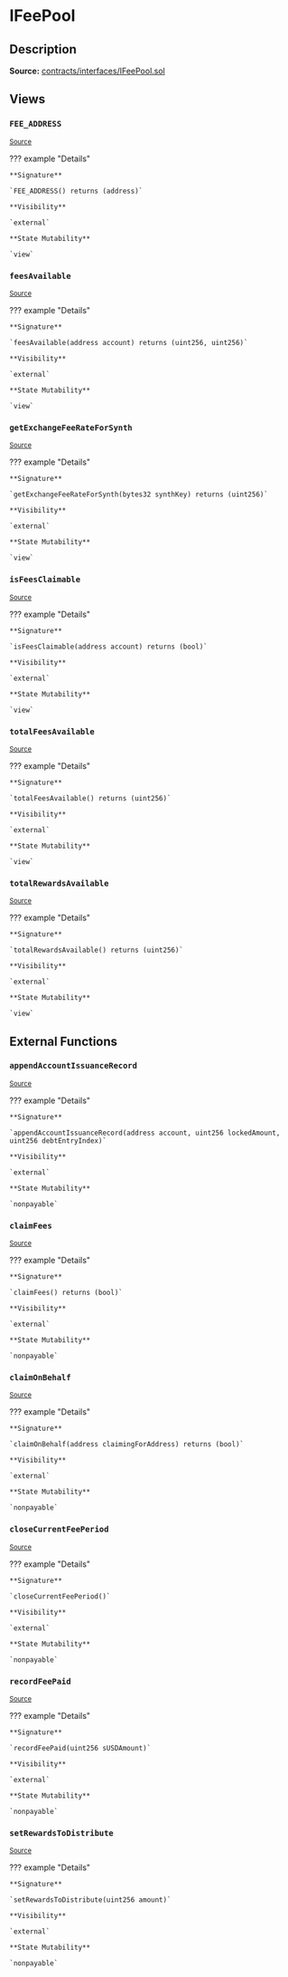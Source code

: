 # IFeePool

## Description

**Source:** [contracts/interfaces/IFeePool.sol](https://github.com/Synthetixio/synthetix/tree/v2.24.0-alpha/contracts/interfaces/IFeePool.sol)

## Views

### `FEE_ADDRESS`

<sub>[Source](https://github.com/Synthetixio/synthetix/tree/v2.24.0-alpha/contracts/interfaces/IFeePool.sol#L9)</sub>

??? example "Details"

    **Signature**

    `FEE_ADDRESS() returns (address)`

    **Visibility**

    `external`

    **State Mutability**

    `view`

### `feesAvailable`

<sub>[Source](https://github.com/Synthetixio/synthetix/tree/v2.24.0-alpha/contracts/interfaces/IFeePool.sol#L11)</sub>

??? example "Details"

    **Signature**

    `feesAvailable(address account) returns (uint256, uint256)`

    **Visibility**

    `external`

    **State Mutability**

    `view`

### `getExchangeFeeRateForSynth`

<sub>[Source](https://github.com/Synthetixio/synthetix/tree/v2.24.0-alpha/contracts/interfaces/IFeePool.sol#L6)</sub>

??? example "Details"

    **Signature**

    `getExchangeFeeRateForSynth(bytes32 synthKey) returns (uint256)`

    **Visibility**

    `external`

    **State Mutability**

    `view`

### `isFeesClaimable`

<sub>[Source](https://github.com/Synthetixio/synthetix/tree/v2.24.0-alpha/contracts/interfaces/IFeePool.sol#L13)</sub>

??? example "Details"

    **Signature**

    `isFeesClaimable(address account) returns (bool)`

    **Visibility**

    `external`

    **State Mutability**

    `view`

### `totalFeesAvailable`

<sub>[Source](https://github.com/Synthetixio/synthetix/tree/v2.24.0-alpha/contracts/interfaces/IFeePool.sol#L15)</sub>

??? example "Details"

    **Signature**

    `totalFeesAvailable() returns (uint256)`

    **Visibility**

    `external`

    **State Mutability**

    `view`

### `totalRewardsAvailable`

<sub>[Source](https://github.com/Synthetixio/synthetix/tree/v2.24.0-alpha/contracts/interfaces/IFeePool.sol#L17)</sub>

??? example "Details"

    **Signature**

    `totalRewardsAvailable() returns (uint256)`

    **Visibility**

    `external`

    **State Mutability**

    `view`

## External Functions

### `appendAccountIssuanceRecord`

<sub>[Source](https://github.com/Synthetixio/synthetix/tree/v2.24.0-alpha/contracts/interfaces/IFeePool.sol#L27)</sub>

??? example "Details"

    **Signature**

    `appendAccountIssuanceRecord(address account, uint256 lockedAmount, uint256 debtEntryIndex)`

    **Visibility**

    `external`

    **State Mutability**

    `nonpayable`

### `claimFees`

<sub>[Source](https://github.com/Synthetixio/synthetix/tree/v2.24.0-alpha/contracts/interfaces/IFeePool.sol#L20)</sub>

??? example "Details"

    **Signature**

    `claimFees() returns (bool)`

    **Visibility**

    `external`

    **State Mutability**

    `nonpayable`

### `claimOnBehalf`

<sub>[Source](https://github.com/Synthetixio/synthetix/tree/v2.24.0-alpha/contracts/interfaces/IFeePool.sol#L22)</sub>

??? example "Details"

    **Signature**

    `claimOnBehalf(address claimingForAddress) returns (bool)`

    **Visibility**

    `external`

    **State Mutability**

    `nonpayable`

### `closeCurrentFeePeriod`

<sub>[Source](https://github.com/Synthetixio/synthetix/tree/v2.24.0-alpha/contracts/interfaces/IFeePool.sol#L24)</sub>

??? example "Details"

    **Signature**

    `closeCurrentFeePeriod()`

    **Visibility**

    `external`

    **State Mutability**

    `nonpayable`

### `recordFeePaid`

<sub>[Source](https://github.com/Synthetixio/synthetix/tree/v2.24.0-alpha/contracts/interfaces/IFeePool.sol#L33)</sub>

??? example "Details"

    **Signature**

    `recordFeePaid(uint256 sUSDAmount)`

    **Visibility**

    `external`

    **State Mutability**

    `nonpayable`

### `setRewardsToDistribute`

<sub>[Source](https://github.com/Synthetixio/synthetix/tree/v2.24.0-alpha/contracts/interfaces/IFeePool.sol#L35)</sub>

??? example "Details"

    **Signature**

    `setRewardsToDistribute(uint256 amount)`

    **Visibility**

    `external`

    **State Mutability**

    `nonpayable`
